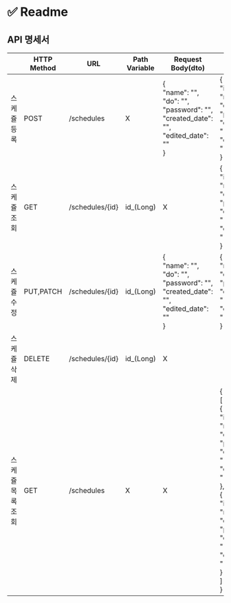 ﻿# ✅ Readme

## API 명세서

|    | HTTP Method | URL | Path Variable | Request Body(dto) | Respnse | 상태 |
|----|-------------|-----|---------------|-------------------|---------|------|
| 스케쥴 등록 | POST | /schedules | X | {<br> "name": "",<br> "do": "",<br> "password": "",<br> "created_date": "",<br> "edited_date": "" <br>} | {<br> "id": 1,<br> "name": "",<br> "do": "",<br> "password": "",<br> "created_date": "",<br> "edited_date": "" <br>} | 200: OK |
| 스케쥴 조회 | GET | /schedules/{id} | id_(Long) | X | {<br> "id": 1,<br> "name": "",<br> "do": "",<br> "password": "",<br> "created_date": "",<br> "edited_date": "" <br>} | 200: OK |
| 스케쥴 수정 | PUT,PATCH | /schedules/{id} | id_(Long) | {<br> "name": "",<br> "do": "",<br> "password": "",<br> "created_date": "",<br> "edited_date": "" <br>} | {<br> "name": "",<br> "do": "",<br> "password": "",<br> "created_date": "",<br> "edited_date": "" <br>} | 200: OK |
| 스케쥴 삭제 | DELETE | /schedules/{id} | id_(Long) | X |  | 200: OK |
| 스케쥴 목록 조회 | GET | /schedules | X | X | {<br> [<br> {<br> "id": 1,<br> "name": "",<br> "do": "",<br> "password": "",<br> "created_date": "",<br> "edited_date": "" <br>},<br> {<br> "id": 1,<br> "name": "",<br> "do": "",<br> "password": "",<br> "created_date": "",<br> "edited_date": "" <br>}<br> ]<br> } | 200: OK |

